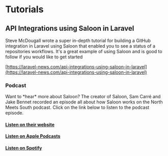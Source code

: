 # Tutorials

## API Integrations using Saloon in Laravel

Steve McDougall wrote a super in-depth tutorial for building a GitHub integration in Laravel using Saloon that enabled you to see a status of a repositories workflows. It's a great example of using Saloon and is good to follow if you would like to get started

[https://laravel-news.com/api-integrations-using-saloon-in-laravel](https://laravel-news.com/api-integrations-using-saloon-in-laravel)

### Podcast

Want to \*hear\* more about Saloon? The creator of Saloon, Sam Carré and Jake Bennet recorded an episode all about how Saloon works on the North Meets South podcast. Click on the link below to listen to the podcast episode.

#### [Listen on their website](https://www.northmeetssouth.audio/112)

#### [Listen on Apple Podcasts](https://podcasts.apple.com/us/podcast/north-meets-south-web-podcast/id1123508667?i=1000551046555)

#### [Listen on Spotify](https://open.spotify.com/episode/1oT4LC4bQSx2PNNMQDAkIc?si=b695129aa0d34327)
